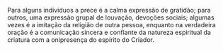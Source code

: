﻿Para alguns indivíduos a prece é a calma  expressão de gratidão; para outros, uma expressão grupal de louvação, devoções sociais; algumas vezes é a imitação da religião de outra pessoa, enquanto na verdadeira oração é a comunicação sincera e confiante da natureza espiritual da criatura com a onipresença do espírito do Criador.